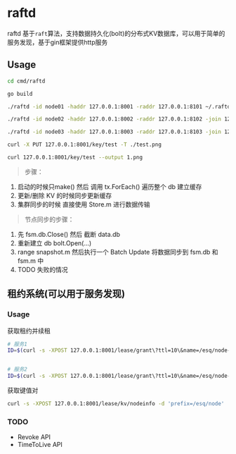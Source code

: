 # raftd
raftd 基于`raft`算法，支持数据持久化(bolt)的分布式KV数据库，可以用于简单的服务发现，基于gin框架提供http服务

## Usage

``` sh
cd cmd/raftd

go build

./raftd -id node01 -haddr 127.0.0.1:8001 -raddr 127.0.0.1:8101 ~/.raftd01

./raftd -id node02 -haddr 127.0.0.1:8002 -raddr 127.0.0.1:8102 -join 127.0.0.1:8001 ~/.raftd02

./raftd -id node03 -haddr 127.0.0.1:8003 -raddr 127.0.0.1:8103 -join 127.0.0.1:8001 ~/.raftd03
```

``` sh
curl -X PUT 127.0.0.1:8001/key/test -T ./test.png

curl 127.0.0.1:8001/key/test --output 1.png
```


> 步骤：

1. 启动的时候只make() 然后 调用 tx.ForEach() 遍历整个 db 建立缓存
2. 更新/删除 KV 的时候同步更新缓存
3. 集群同步的时候 直接使用 Store.m 进行数据传输

> 节点同步的步骤：

1. 先 fsm.db.Close() 然后 截断 data.db
2. 重新建立 db bolt.Open(...)
3. range snapshot.m 然后执行一个 Batch Update 将数据同步到 fsm.db 和 fsm.m 中
4. TODO 失败的情况

## 租约系统(可以用于服务发现)

### Usage

获取租约并续租
``` sh
# 服务1
ID=$(curl -s -XPOST 127.0.0.1:8001/lease/grant\?ttl=10\&name=/esq/node-1);while true;do curl -vv -XPOST 127.0.0.1:8001/lease/keepalive/$ID -d 'key=nodeinfo' -d 'data={"http_addr":"127.0.0.1:9001","tcp_addr":"127.0.0.1:9002","node_id":1,"weight":1}';sleep 3;done


# 服务2
ID=$(curl -s -XPOST 127.0.0.1:8001/lease/grant\?ttl=10\&name=/esq/node-2);while true;do curl -vv -XPOST 127.0.0.1:8001/lease/keepalive/$ID -d 'key=nodeinfo1' -d 'data={"http_addr":"127.0.0.1:9003","tcp_addr":"127.0.0.1:9004","node_id":2,"weight":2}';sleep 3;done
```

获取键值对

``` sh
curl -s -XPOST 127.0.0.1:8001/lease/kv/nodeinfo -d 'prefix=/esq/node'
```

### TODO
- Revoke API
- TimeToLive API


